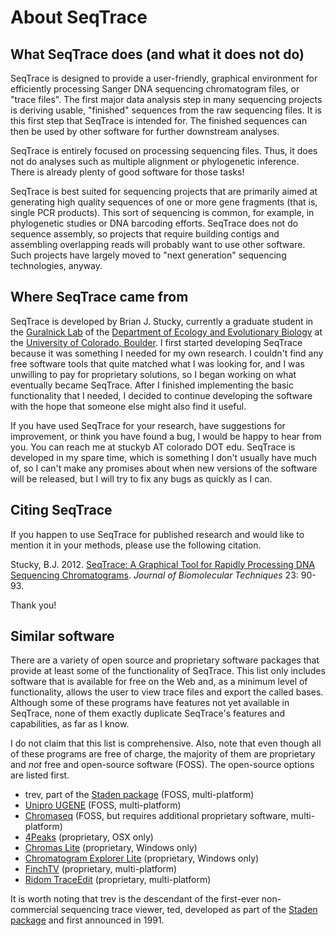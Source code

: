 # About SeqTrace #

## What SeqTrace does (and what it does not do) ##

SeqTrace is designed to provide a user-friendly, graphical environment for efficiently processing Sanger DNA sequencing chromatogram files, or "trace files".  The first major data analysis step in many sequencing projects is deriving usable, "finished" sequences from the raw sequencing files.  It is this first step that SeqTrace is intended for.  The finished sequences can then be used by other software for further downstream analyses.

SeqTrace is entirely focused on processing sequencing files.  Thus, it does not do analyses such as multiple alignment or phylogenetic inference.  There is already plenty of good software for those tasks!

SeqTrace is best suited for sequencing projects that are primarily aimed at generating high quality sequences of one or more gene fragments (that is, single PCR products).  This sort of sequencing is common, for example, in phylogenetic studies or DNA barcoding efforts.  SeqTrace does not do sequence assembly, so projects that require building contigs and assembling overlapping reads will probably want to use other software.  Such projects have largely moved to "next generation" sequencing technologies, anyway.

## Where SeqTrace came from ##

SeqTrace is developed by Brian J. Stucky, currently a graduate student in the [Guralnick Lab](http://sites.google.com/site/robgur/) of the [Department of Ecology and Evolutionary Biology](http://ebio.colorado.edu/) at the [University of Colorado, Boulder](http://www.colorado.edu/).  I first started developing SeqTrace because it was something I needed for my own research.  I couldn't find any free software tools that quite matched what I was looking for, and I was unwilling to pay for proprietary solutions, so I began working on what eventually became SeqTrace.  After I finished implementing the basic functionality that I needed, I decided to continue developing the software with the hope that someone else might also find it useful.

If you have used SeqTrace for your research, have suggestions for improvement, or think you have found a bug, I would be happy to hear from you.  You can reach me at stuckyb AT colorado DOT edu.  SeqTrace is developed in my spare time, which is something I don't usually have much of, so I can't make any promises about when new versions of the software will be released, but I will try to fix any bugs as quickly as I can.

## Citing SeqTrace ##

If you happen to use SeqTrace for published research and would like to mention it in your methods, please use the following citation.

Stucky, B.J. 2012. [SeqTrace: A Graphical Tool for Rapidly Processing DNA Sequencing Chromatograms](http://www.ncbi.nlm.nih.gov/pmc/articles/PMC3413935/). _Journal of Biomolecular Techniques_ 23: 90-93.

Thank you!

## Similar software ##

There are a variety of open source and proprietary software packages that provide at least some of the functionality of SeqTrace.  This list only includes software that is available for free on the Web and, as a minimum level of functionality, allows the user to view trace files and export the called bases.  Although some of these programs have features not yet available in SeqTrace, none of them exactly duplicate SeqTrace's features and capabilities, as far as I know.

I do not claim that this list is comprehensive.  Also, note that even though all of these programs are free of charge, the majority of them are proprietary and _not_ free and open-source software (FOSS).  The open-source options are listed first.

  * trev, part of the [Staden package](http://staden.sourceforge.net/) (FOSS, multi-platform)
  * [Unipro UGENE](http://ugene.unipro.ru/) (FOSS, multi-platform)
  * [Chromaseq](http://mesquiteproject.org/packages/chromaseq/) (FOSS, but requires additional proprietary software, multi-platform)
  * [4Peaks](http://www.mekentosj.com/science/4peaks) (proprietary, OSX only)
  * [Chromas Lite](http://www.technelysium.com.au/chromas_lite.html) (proprietary, Windows only)
  * [Chromatogram Explorer Lite](http://www.dnabaser.com/download/chromatogram-explorer/index.html) (proprietary, Windows only)
  * [FinchTV](http://www.geospiza.com/Products/finchtv.shtml) (proprietary, multi-platform)
  * [Ridom TraceEdit](http://www.ridom.de/traceedit/) (proprietary, multi-platform)

It is worth noting that trev is the descendant of the first-ever non-commercial sequencing trace viewer, ted, developed as part of the [Staden package](http://staden.sourceforge.net/) and first announced in 1991.